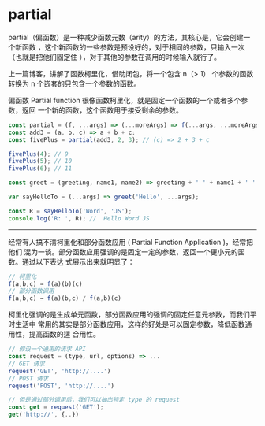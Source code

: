 # partial

partial（偏函数）是一种减少函数元数（arity）的方法，其核心是，它会创建一个新函数
，这个新函数的一些参数是预设好的，对于相同的参数，只输入一次（也就是把他们固定住
），对于其他的参数在调用的时候输入就行了。

上一篇博客，讲解了函数柯里化，借助闭包，将一个包含 n（> 1） 个参数的函数转换为 n
个嵌套的只包含一个参数的函数。

偏函数 Partial function 很像函数柯里化，就是固定一个函数的一个或者多个参数，返回
一个新的函数，这个函数用于接受剩余的参数。

```javascript
const partial = (f, ...args) => (...moreArgs) => f(...args, ...moreArgs);
const add3 = (a, b, c) => a + b + c;
const fivePlus = partial(add3, 2, 3); // (c) => 2 + 3 + c

fivePlus(4); // 9
fivePlus(5); // 10
fivePlus(6); // 11
```

```javascript
const greet = (greeting, name1, name2) => greeting + ' ' + name1 + ' ' + name2;

var sayHelloTo = (...args) => greet('Hello', ...args);

const R = sayHelloTo('Word', 'JS');
console.log('R: ', R); //  Hello Word JS
```

---

经常有人搞不清柯里化和部分函数应用 ( Partial Function Application )，经常把他们
混为一谈。部分函数应用强调的是固定一定的参数，返回一个更小元的函数。通过以下表达
式展示出来就明显了：

```javascript
// 柯里化
f(a,b,c) → f(a)(b)(c)
// 部分函数调用
f(a,b,c) → f(a)(b,c) / f(a,b)(c)
```

柯里化强调的是生成单元函数，部分函数应用的强调的固定任意元参数，而我们平时生活中
常用的其实是部分函数应用，这样的好处是可以固定参数，降低函数通用性，提高函数的适
合用性。

```javascript
// 假设一个通用的请求 API
const request = (type, url, options) => ...
// GET 请求
request('GET', 'http://....')
// POST 请求
request('POST', 'http://....')

// 但是通过部分调用后，我们可以抽出特定 type 的 request
const get = request('GET');
get('http://', {..})

```
